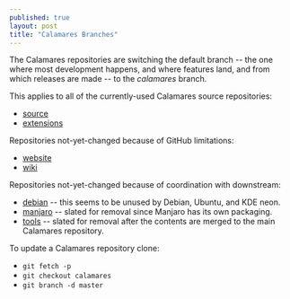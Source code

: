 ```yaml
---
published: true
layout: post
title: "Calamares Branches"
---
```


The Calamares repositories are switching the
default branch -- the one where most development
happens, and where features land, and from which
releases are made -- to the *calamares* branch.

This applies to all of the currently-used Calamares source repositories:
- [source](https://github.com/calamares/calamares)
- [extensions](https://github.com/calamares/calamares-extensions)

Repositories not-yet-changed because of GitHub limitations:
- [website](https://github.com/calamares/calamares.github.io)
- [wiki](https://github.com/calamares/calamares/wiki)

Repositories not-yet-changed because of coordination with downstream:
- [debian](https://github.com/calamares/calamares-debian/) -- this seems to be unused by Debian, Ubuntu, and KDE neon.
- [manjaro](https://github.com/calamares/calamares-manjaro/) -- slated for removal since Manjaro has its own packaging.
- [tools](https://github.com/calamares/calamares-tools/) -- slated for removal after the contents are merged to the main Calamares repository.

To update a Calamares repository clone:

- `git fetch -p`
- `git checkout calamares`
- `git branch -d master`

